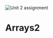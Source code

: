 ![Unit 2 assignment](https://user-images.githubusercontent.com/86135528/201543955-13a00157-6200-4a61-927e-798b3988a2f1.png)
# Arrays2
